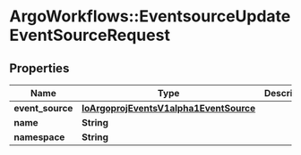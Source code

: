 # ArgoWorkflows::EventsourceUpdateEventSourceRequest

## Properties
Name | Type | Description | Notes
------------ | ------------- | ------------- | -------------
**event_source** | [**IoArgoprojEventsV1alpha1EventSource**](IoArgoprojEventsV1alpha1EventSource.md) |  | [optional] 
**name** | **String** |  | [optional] 
**namespace** | **String** |  | [optional] 


